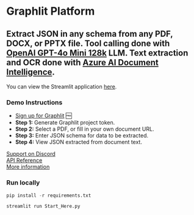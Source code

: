 # Graphlit Platform

## Extract JSON in any schema from any PDF, DOCX, or PPTX file. Tool calling done with [OpenAI GPT-4o Mini 128k](https://platform.openai.com/docs/models/gpt-4o-mini) LLM. Text extraction and OCR done with [Azure AI Document Intelligence](https://azure.microsoft.com/en-us/products/ai-services/ai-document-intelligence).

You can view the Streamlit application [here](https://graphlit-samples-extract-pdf-json.streamlit.app/).

### Demo Instructions
- [Sign up for Graphlit](https://docs.graphlit.dev/getting-started/signup) 🆓  
- **Step 1:** Generate Graphlit project token.
- **Step 2:** Select a PDF, or fill in your own document URL.
- **Step 3:** Enter JSON schema for data to be extracted.
- **Step 4:** View JSON extracted from document text.

[Support on Discord](https://discord.gg/ygFmfjy3Qx)            
[API Reference](https://docs.graphlit.dev/graphlit-data-api/api-reference)     
[More information](https://www.graphlit.com)

### Run locally

```python
pip install -r requirements.txt

streamlit run Start_Here.py
```